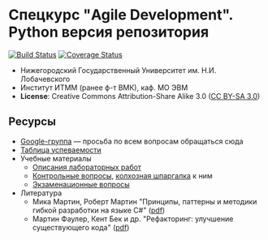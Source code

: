# Спецкурс "Agile Development". Python версия репозитория

[![Build Status][travis-badge]][travis]
[![Coverage Status][coveralls-badge]][coveralls]

 - Нижегородский Государственный Университет им. Н.И. Лобачевского
 - Институт ИТММ (ранее ф-т ВМК), каф. МО ЭВМ
 - __License__: Creative Commons Attribution-Share Alike 3.0 ([CC BY-SA 3.0][cc3])

## Ресурсы

 - [Google-группа][list] — просьба по всем вопросам обращаться сюда
 - [Таблица успеваемости][hall-of-fame]
 - Учебные материалы
   - [Описания лабораторных работ][labs]
   - [Контрольные вопросы][control-questions], [колхозная шпаргалка][cheatsheet] к ним
   - [Экзаменационные вопросы][exam-questions]
 - Литература
   - Мика Мартин, Роберт Мартин "Принципы, паттерны и методики гибкой разработки
     на языке C#" ([pdf][book-agile])
   - Мартин Фаулер, Кент Бек и др. "Рефакторинг: улучшение существующего кода"
     ([pdf][book-refactoring])

<!-- LINKS -->

[travis]:           https://travis-ci.org/GodfatherThe/agile-course-practice-python
[travis-badge]:     https://api.travis-ci.org/GodfatherThe/agile-course-practice-python.svg?branch=master
[coveralls]:        https://coveralls.io/github/GodfatherThe/agile-course-practice-python
[coveralls-badge]:  https://coveralls.io/repos/GodfatherThe/agile-course-practice-python/badge.svg?branch=master&service=github
[cc3]:              http://creativecommons.org/licenses/by-sa/3.0/
[list]:             https://groups.google.com/forum/?hl=ru#!forum/agile-development-course
[hall-of-fame]:     https://docs.google.com/spreadsheets/d/1JXyJBOlLZ8yvMGVVAJ6U3uiH10mMzcm-6n77SWg3p9Q/edit?authkey=CNXx0YMC&authkey=CNXx0YMC#gid=823569082
[labs]:             https://github.com/UNN-VMK-Software/agile-course-practice/tree/master/docs
[control-questions]: https://github.com/UNN-VMK-Software/agile-course-theory/blob/master/slides/control-questions.md
[cheatsheet]:       https://docs.google.com/document/d/1QhdJOnSw-Gn_-WM9RWLzmxZMrWTB4EbyTkaNBWMGA3Y/edit
[exam-questions]:   https://docs.google.com/spreadsheet/ccc?key=0AsBBkrQIoSbjdDBDS2FTb3B3d3ZlUldJcl9HUmtEaUE&authkey=CKGP8vYB&authkey=CKGP8vYB#gid=0
[book-agile]:       http://www.books.ru/books/printsipy-patterny-i-metodiki-gibkoi-razrabotki-na-yazyke-c-fail-pdf-864714/?show=1
[book-refactoring]: http://www.books.ru/books/refaktoring-uluchshenie-sushchestvuyushchego-koda-fail-pdf-552092/?show=1
